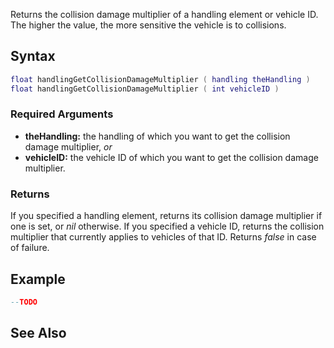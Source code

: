 Returns the collision damage multiplier of a handling element or vehicle ID. The higher the value, the more sensitive the vehicle is to collisions.

Syntax
------

``` lua
float handlingGetCollisionDamageMultiplier ( handling theHandling )
float handlingGetCollisionDamageMultiplier ( int vehicleID )
```

### Required Arguments

-   **theHandling:** the handling of which you want to get the collision damage multiplier, *or*
-   **vehicleID:** the vehicle ID of which you want to get the collision damage multiplier.

### Returns

If you specified a handling element, returns its collision damage multiplier if one is set, or *nil* otherwise. If you specified a vehicle ID, returns the collision multiplier that currently applies to vehicles of that ID. Returns *false* in case of failure.

Example
-------

``` lua
--TODO
```

See Also
--------
